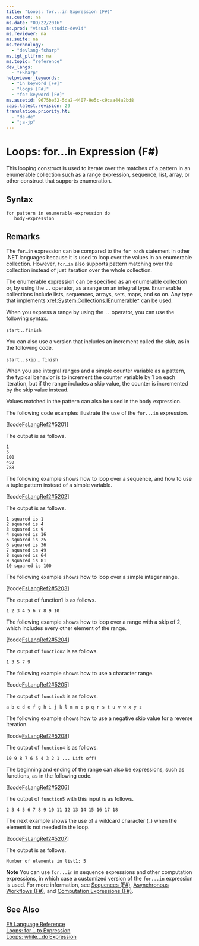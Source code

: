 ```yaml
---
title: "Loops: for...in Expression (F#)"
ms.custom: na
ms.date: "09/22/2016"
ms.prod: "visual-studio-dev14"
ms.reviewer: na
ms.suite: na
ms.technology: 
  - "devlang-fsharp"
ms.tgt_pltfrm: na
ms.topic: "reference"
dev_langs: 
  - "FSharp"
helpviewer_keywords: 
  - "in keyword [F#]"
  - "loops [F#]"
  - "for keyword [F#]"
ms.assetid: 9675be52-5da2-4407-9e5c-c9caa44a2bd8
caps.latest.revision: 29
translation.priority.ht: 
  - "de-de"
  - "ja-jp"
---
```

# Loops: for...in Expression (F#)
This looping construct is used to iterate over the matches of a pattern in an enumerable collection such as a range expression, sequence, list, array, or other construct that supports enumeration.  
  
## Syntax  
  
```  
for pattern in enumerable-expression do  
   body-expression  
```  
  
## Remarks  
 The `for…in` expression can be compared to the `for each` statement in other .NET languages because it is used to loop over the values in an enumerable collection. However, `for…in` also supports pattern matching over the collection instead of just iteration over the whole collection.  
  
 The enumerable expression can be specified as an enumerable collection or, by using the `..` operator, as a range on an integral type. Enumerable collections include lists, sequences, arrays, sets, maps, and so on. Any type that implements <xref:System.Collections.IEnumerable*> can be used.  
  
 When you express a range by using the `..` operator, you can use the following syntax.  
  
 `start` .. `finish`  
  
 You can also use a version that includes an increment called the *skip*, as in the following code.  
  
 `start` .. `skip` .. `finish`  
  
 When you use integral ranges and a simple counter variable as a pattern, the typical behavior is to increment the counter variable by 1 on each iteration, but if the range includes a skip value, the counter is incremented by the skip value instead.  
  
 Values matched in the pattern can also be used in the body expression.  
  
 The following code examples illustrate the use of the `for...in` expression.  
  
 [!code[FsLangRef2#5201](../vs140/codesnippet/FSharp/loops--for...in-expression--fsharp-_1.fs)]  
  
 The output is as follows.  
  
```  
1  
5  
100  
450  
788  
```  
  
 The following example shows how to loop over a sequence, and how to use a tuple pattern instead of a simple variable.  
  
 [!code[FsLangRef2#5202](../vs140/codesnippet/FSharp/loops--for...in-expression--fsharp-_2.fs)]  
  
 The output is as follows.  
  
```  
1 squared is 1  
2 squared is 4  
3 squared is 9  
4 squared is 16  
5 squared is 25  
6 squared is 36  
7 squared is 49  
8 squared is 64  
9 squared is 81  
10 squared is 100  
```  
  
 The following example shows how to loop over a simple integer range.  
  
 [!code[FsLangRef2#5203](../vs140/codesnippet/FSharp/loops--for...in-expression--fsharp-_3.fs)]  
  
 The output of function1 is as follows.  
  
```  
1 2 3 4 5 6 7 8 9 10  
```  
  
 The following example shows how to loop over a range with a skip of 2, which includes every other element of the range.  
  
 [!code[FsLangRef2#5204](../vs140/codesnippet/FSharp/loops--for...in-expression--fsharp-_4.fs)]  
  
 The output of `function2` is as follows.  
  
```  
1 3 5 7 9  
```  
  
 The following example shows how to use a character range.  
  
 [!code[FsLangRef2#5205](../vs140/codesnippet/FSharp/loops--for...in-expression--fsharp-_5.fs)]  
  
 The output of `function3` is as follows.  
  
```  
a b c d e f g h i j k l m n o p q r s t u v w x y z  
```  
  
 The following example shows how to use a negative skip value for a reverse iteration.  
  
 [!code[FsLangRef2#5208](../vs140/codesnippet/FSharp/loops--for...in-expression--fsharp-_6.fs)]  
  
 The output of `function4` is as follows.  
  
```  
10 9 8 7 6 5 4 3 2 1 ... Lift off!  
```  
  
 The beginning and ending of the range can also be expressions, such as functions, as in the following code.  
  
 [!code[FsLangRef2#5206](../vs140/codesnippet/FSharp/loops--for...in-expression--fsharp-_7.fs)]  
  
 The output of `function5` with this input is as follows.  
  
```  
2 3 4 5 6 7 8 9 10 11 12 13 14 15 16 17 18  
```  
  
 The next example shows the use of a wildcard character (_) when the element is not needed in the loop.  
  
 [!code[FsLangRef2#5207](../vs140/codesnippet/FSharp/loops--for...in-expression--fsharp-_8.fs)]  
  
 The output is as follows.  
  
```  
Number of elements in list1: 5  
```  
  
 **Note** You can use `for...in` in sequence expressions and other computation expressions, in which case a customized version of the `for...in` expression is used. For more information, see [Sequences (F#)](../vs140/sequences--fsharp-.md), [Asynchronous Workflows (F#)](../vs140/asynchronous-workflows--fsharp-.md), and [Computation Expressions (F#)](../vs140/computation-expressions--fsharp-.md).  
  
## See Also  
 [F# Language Reference](../vs140/fsharp-language-reference.md)   
 [Loops: for .. to Expression](../vs140/loops--for...to-expression--fsharp-.md)   
 [Loops: while...do Expression](../vs140/loops--while...do-expression--fsharp-.md)